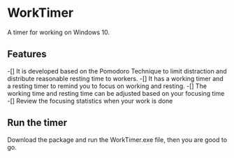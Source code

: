 # WorkTimer
A timer for working on Windows 10.

## Features
-[] It is developed based on the Pomodoro Technique to limit distraction and distribute reasonable resting time to workers.
-[] It has a working timer and a resting timer to remind you to focus on working and resting.
-[] The working time and resting time can be adjusted based on your focusing time
-[] Review the focusing statistics when your work is done 

## Run the timer
Download the package and run the WorkTimer.exe file, then you are good to go.
